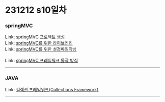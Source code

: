 # 231212 s10일차


### springMVC

Link: [springMVC 프로젝트 생성](https://blog.naver.com/dkumylove/223290723778)<br>
Link: [springMVC를 위한 라이브러리](https://blog.naver.com/dkumylove/223290662197)<br>
Link: [springMVC를 위한 설정파일작성](https://blog.naver.com/dkumylove/223290700225)<br>
<br>
Link: [springMVC 프레임워크 동작 방식](https://blog.naver.com/dkumylove/223290745939)<br>

-------------

### JAVA

Link: [컬렉션 프레임워크(Collections Framework)](https://blog.naver.com/dkumylove/223289967896)<br>

-------------